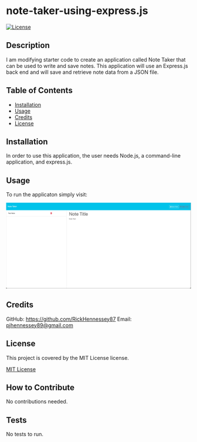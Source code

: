 # note-taker-using-express.js

[![License](https://img.shields.io/badge/License-MIT-yellow.svg)](https://opensource.org/licenses/MIT)

## Description

I am modifying starter code to create an application called Note Taker that can be used to write and save notes. This application will use an Express.js back end and will save and retrieve note data from a JSON file.

## Table of Contents
        
- [Installation](#installation)
- [Usage](#usage)
- [Credits](#credits)
- [License](#license)

## Installation
        
In order to use this application, the user needs Node.js, a command-line application, and express.js.

## Usage
        
To run the applicaton simply visit: 

![screenshot](./public/assets/images/screenshot.png)

## Credits
        
GitHub: https://github.com/RickHennessey87
Email: pjhennessey89@gmail.com

## License
    
This project is covered by the MIT License license.

[MIT License](https://opensource.org/licenses/MIT)
        
## How to Contribute 

No contributions needed.
        
## Tests
        
No tests to run. 

